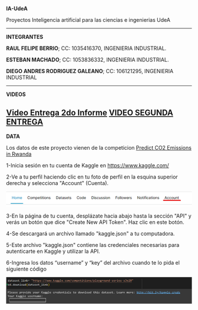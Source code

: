 
**IA-UdeA**

Proyectos Inteligencia artificial para las ciencias e ingenierias UdeA

--------------------------------------------------------------------------------------------------------------
**INTEGRANTES**

**RAUL FELIPE BERRIO**; CC: 1035416370, INGENIERIA INDUSTRIAL.



**ESTEBAN MACHADO**; CC: 1053836332, INGENIERIA INDUSTRIAL.



**DIEGO ANDRES RODRIGUEZ GALEANO**; CC: 106121295, INGENIERIA INDUSTRIAL



-------------------------------------------------------------------------------------------------------------

**VIDEOS**



**[Video Entrega 2do Informe](https://www.youtube.com/watch?v=skcQYpVwnt8 "Video Entrega 2do Informe")**
**[VIDEO SEGUNDA ENTREGA](https://www.youtube.com/watch?v=yqC2k5I3YVU&feature=youtu.be&ab_channel=DIEGOANDRESRODRIGUEZGALEANO "VIDEO SEGUNDA ENTREGA")**
-------------------------------------------------------------------------------------------------------------
**DATA**


Los datos de este proyecto vienen de la competicion  [Predict CO2 Emissions in Rwanda](https://www.kaggle.com/competitions/playground-series-s3e20/data "Predict CO2 Emissions in Rwanda")

1-Inicia sesión en tu cuenta de Kaggle en https://www.kaggle.com/

2-Ve a tu perfil haciendo clic en tu foto de perfil en la esquina superior derecha y selecciona "Account" (Cuenta).

![Image text](https://github.com/Goura07/PROYECTO-IA/blob/main/Imagen%201.png)

3-En la página de tu cuenta, desplázate hacia abajo hasta la sección "API" y verás un botón que dice "Create New API Token". Haz clic en este botón.

4-Se descargará un archivo llamado "kaggle.json" a tu computadora.

5-Este archivo "kaggle.json" contiene las credenciales necesarias para autenticarte en Kaggle y utilizar la API.

6-Ingresa los datos “username” y “key” del archivo cuando te lo pida el siguiente código

![Image text](https://github.com/Goura07/PROYECTO-IA/blob/main/Imagen%202.png)



